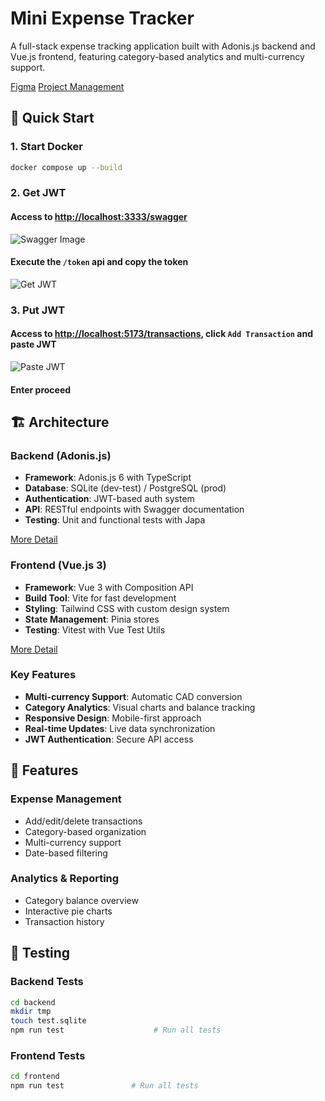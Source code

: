 # Mini Expense Tracker

A full-stack expense tracking application built with Adonis.js backend and Vue.js frontend, featuring category-based analytics and multi-currency support.

[Figma](https://www.figma.com/design/XOXV82VWtKLN2Lj35iiFfm/mini-expense-tracker?node-id=0-1&t=JyTpS47KCMkth2PN-1)
[Project Management](https://github.com/users/jasper-oh/projects/4)

## 🚀 Quick Start

### 1. Start Docker

```bash
docker compose up --build

```

### 2. Get JWT

#### Access to [http://localhost:3333/swagger](http://localhost:3333/swagger)

![Swagger Image](https://github.com/user-attachments/assets/d087fe56-f576-440e-a253-596e2167a578)

#### Execute the `/token` api and copy the token

![Get JWT](https://github.com/user-attachments/assets/cb1b0b82-ef1e-4c26-8cbc-e58a14564f27)

### 3. Put JWT

#### Access to [http://localhost:5173/transactions](http://localhost:5173/transactions), click `Add Transaction` and paste JWT

![Paste JWT](https://github.com/user-attachments/assets/fcf046cb-4b01-43bf-9793-5c1c2c97cd2d)

#### Enter proceed

## 🏗️ Architecture

### Backend (Adonis.js)

-   **Framework**: Adonis.js 6 with TypeScript
-   **Database**: SQLite (dev-test) / PostgreSQL (prod)
-   **Authentication**: JWT-based auth system
-   **API**: RESTful endpoints with Swagger documentation
-   **Testing**: Unit and functional tests with Japa

[More Detail](https://github.com/jasper-oh/mini-expense-tracker/tree/main/backend)

### Frontend (Vue.js 3)

-   **Framework**: Vue 3 with Composition API
-   **Build Tool**: Vite for fast development
-   **Styling**: Tailwind CSS with custom design system
-   **State Management**: Pinia stores
-   **Testing**: Vitest with Vue Test Utils

[More Detail](https://github.com/jasper-oh/mini-expense-tracker/tree/main/frontend)

### Key Features

-   **Multi-currency Support**: Automatic CAD conversion
-   **Category Analytics**: Visual charts and balance tracking
-   **Responsive Design**: Mobile-first approach
-   **Real-time Updates**: Live data synchronization
-   **JWT Authentication**: Secure API access

## 📱 Features

### Expense Management

-   Add/edit/delete transactions
-   Category-based organization
-   Multi-currency support
-   Date-based filtering

### Analytics & Reporting

-   Category balance overview
-   Interactive pie charts
-   Transaction history

## 🧪 Testing

### Backend Tests

```bash
cd backend
mkdir tmp
touch test.sqlite
npm run test                    # Run all tests
```

### Frontend Tests

```bash
cd frontend
npm run test               # Run all tests
```
